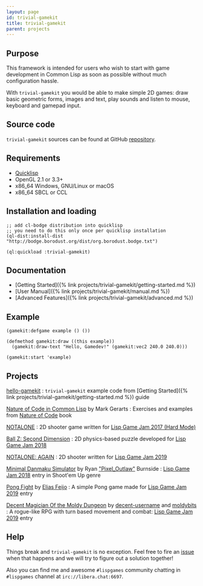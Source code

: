 ```yaml
---
layout: page
id: trivial-gamekit
title: trivial-gamekit
parent: projects
---
```



## Purpose

This framework is intended for users who wish to start with game development in
Common Lisp as soon as possible without much configuration hassle.

With `trivial-gamekit` you would be able to make simple 2D games: draw basic
geometric forms, images and text, play sounds and listen to mouse, keyboard and
gamepad input.


## Source code

`trivial-gamekit` sources can be found at GitHub
[repository](https://github.com/borodust/trivial-gamekit).


## Requirements

* [Quicklisp](https://www.quicklisp.org)
* OpenGL 2.1 or 3.3+
* x86_64 Windows, GNU/Linux or macOS
* x86_64 SBCL or CCL


## Installation and loading

```common-lisp
;; add cl-bodge distribution into quicklisp
;; you need to do this only once per quicklisp installation
(ql-dist:install-dist "http://bodge.borodust.org/dist/org.borodust.bodge.txt")

(ql:quickload :trivial-gamekit)
```

## Documentation

* [Getting Started]({% link projects/trivial-gamekit/getting-started.md %})
* [User Manual]({% link projects/trivial-gamekit/manual.md %})
* [Advanced Features]({% link projects/trivial-gamekit/advanced.md %})


## Example

```common-lisp
(gamekit:defgame example () ())

(defmethod gamekit:draw ((this example))
  (gamekit:draw-text "Hello, Gamedev!" (gamekit:vec2 240.0 240.0)))

(gamekit:start 'example)
```

## Projects

[hello-gamekit](https://github.com/borodust/hello-gamekit)
: `trivial-gamekit` example code from [Getting Started]({% link
  projects/trivial-gamekit/getting-started.md %}) guide

[Nature of Code in Common Lisp](https://github.com/mark-gerarts/nature-of-code) by Mark Gerarts
: Exercises and examples from [Nature of Code](https://natureofcode.com/) book

[NOTALONE](https://github.com/borodust/notalone)
: 2D shooter game written for [Lisp Game Jam 2017 (Hard
  Mode)](https://itch.io/jam/lisp-game-jam-2017-hard-mode/rate/186345)

[Ball Z: Second Dimension](https://github.com/borodust/ball-z-2d)
: 2D physics-based puzzle developed for [Lisp Game Jam 2018](https://itch.io/jam/lisp-game-jam-2018/rate/252161)

[NOTALONE: AGAIN](https://borodust.itch.io/notalone-again)
: 2D shooter written for [Lisp Game Jam 2019](https://itch.io/jam/lisp-game-jam-2019/rate/415347)

[Minimal Danmaku Simulator](https://github.com/RyanBurnside/mds) by Ryan ["Pixel_Outlaw"](https://github.com/RyanBurnside) Burnside
: [Lisp Game Jam 2018](https://itch.io/jam/lisp-game-jam-2018/rate/251765) entry in Shoot'em Up genre

[Pong Fight](https://github.com/eliasfeijo/cl-pong-game) by [Elias Feijo](https://github.com/eliasfeijo)
: A simple Pong game made for [Lisp Game Jam 2019](https://itch.io/jam/lisp-game-jam-2019/rate/413733) entry

[Decent Magician Of the Moldy Dungeon](https://gitlab.com/decent-username/dmomd) by [decent-username](https://gitlab.com/decent-username) and [moldybits](https://gitlab.com/moldybits)
: A rogue-like RPG with turn based movement and combat: [Lisp Game Jam
  2019](https://itch.io/jam/lisp-game-jam-2019/rate/415397) entry



## Help

Things break and `trivial-gamekit` is no exception. Feel free to fire an
[issue](https://github.com/borodust/trivial-gamekit/issues) when that happens
and we will try to figure out a solution together!

Also you can find me and awesome `#lispgames` community chatting in `#lispgames`
channel at `irc://libera.chat:6697`.
